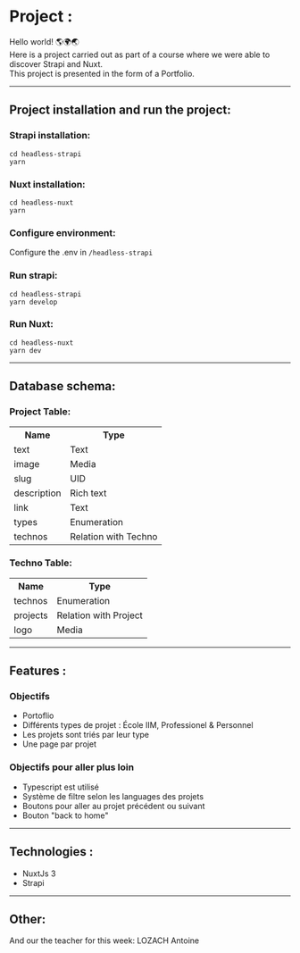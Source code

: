 # Project : 
Hello world! 🌎🌍🌏 <br>
Here is a project carried out as part of a course where we were able to discover Strapi and Nuxt.<br>
This project is presented in the form of a Portfolio.

<hr>

## Project installation and run the project:
### Strapi installation:
<code>cd headless-strapi</code><br>
<code>yarn</code>

### Nuxt installation:
<code>cd headless-nuxt</code><br>
<code>yarn</code>

### Configure environment:
Configure the .env in <code>/headless-strapi</code>
### Run strapi:
<code>cd headless-strapi</code><br>
<code>yarn develop</code>
### Run Nuxt:
<code>cd headless-nuxt</code><br>
<code>yarn dev</code>

<hr>

## Database schema:
### Project Table:
<table>
  <tr>
    <th>Name</th>
    <th>Type</th>
  </tr>
  <tr>
    <td>text</td>
    <td>Text</td>
  </tr>
  <tr>
    <td>image</td>
    <td>Media</td>
  </tr>
  <tr>
    <td>slug</td>
    <td>UID</td>
  </tr>
  <tr>
    <td>description</td>
    <td>Rich text</td>
  </tr>
  <tr>
    <td>link</td>
    <td>Text</td>
  </tr>
  <tr>
    <td>types</td>
    <td>Enumeration</td>
  </tr>
  <tr>
    <td>technos</td>
    <td>Relation with Techno</td>
  </tr>
</table>


### Techno Table:
<table>
  <tr>
    <th>Name</th>
    <th>Type</th>
  </tr>
  <tr>
    <td>technos</td>
    <td>Enumeration</td>
  </tr>
  <tr>
    <td>projects</td>
    <td>Relation with Project</td>
  </tr>
  <tr>
    <td>logo</td>
    <td>Media</td>
  </tr>
</table>

<hr>

## Features :
### Objectifs
- Portoflio
- Différents types de projet : École IIM, Professionel & Personnel 
- Les projets sont triés par leur type
- Une page par projet
### Objectifs pour aller plus loin
- Typescript est utilisé
- Système de filtre selon les languages des projets
- Boutons pour aller au projet précédent ou suivant 
- Bouton "back to home"

<hr>

## Technologies :
- NuxtJs 3
- Strapi

<hr>

## Other:
And our the teacher for this week: LOZACH Antoine
